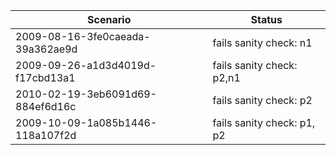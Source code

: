 | **Scenario** | **Status** |
|-----------|--------------------------------------------------------|
| 2009-08-16-3fe0caeada-39a362ae9d | fails sanity check: n1 |
| 2009-09-26-a1d3d4019d-f17cbd13a1 | fails sanity check: p2,n1 |
| 2010-02-19-3eb6091d69-884ef6d16c | fails sanity check: p2 |
| 2009-10-09-1a085b1446-118a107f2d | fails sanity check: p1, p2 |
